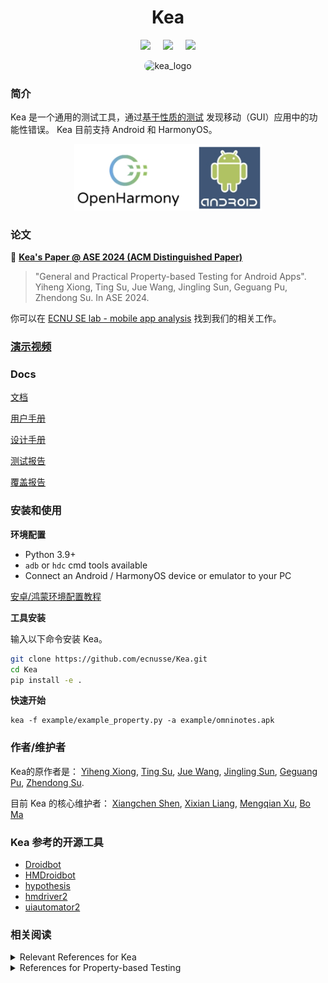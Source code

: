 <div align="center">
<h1>Kea</h1>

 <a href='LICENSE'><img src='https://img.shields.io/badge/License-MIT-orange'></a> &nbsp;&nbsp;&nbsp;
 <a><img src='https://img.shields.io/badge/python-3.9, 3.10, 3.11, 3.12, 3.13-blue'></a> &nbsp;&nbsp;&nbsp;
 <a href='https://kea-docs.readthedocs.io/zh-cn/latest/part-theory/introduction.html'><img src='https://img.shields.io/badge/doc-1.0.0-blue'></a>
</div>

<div align="center">
    <img src="kea/resources/kea_log(1).png" alt="kea_logo" style="border-radius: 18px"/>
</div>



### 简介

Kea 是一个通用的测试工具，通过[基于性质的测试](https://en.wikipedia.org/wiki/Software_testing#Property_testing) 发现移动（GUI）应用中的功能性错误。
Kea 目前支持 Android 和 HarmonyOS。


<p align="center">
  <img src="kea/resources/kea-platforms.jpg" width="300"/>
</p>

### 论文

📘 **[Kea's Paper @ ASE 2024 (ACM Distinguished Paper)](https://xyiheng.github.io//files/Property_Based_Testing_for_Android_Apps.pdf)**

> "General and Practical Property-based Testing for Android Apps". 
> Yiheng Xiong, Ting Su, Jue Wang, Jingling Sun, Geguang Pu, Zhendong Su.
> In ASE 2024. 

你可以在 [ECNU SE lab - mobile app analysis](https://mobile-app-analysis.github.io) 找到我们的相关工作。


### [演示视频](https://www.bilibili.com/video/BV1QPkoYREgh/?share_source=copy_web)

### Docs

[文档](https://kea-docs.readthedocs.io/zh-cn/latest/part-theory/introduction.html)

[用户手册](https://kea-docs.readthedocs.io/zh-cn/latest/part-keaUserManuel/envirnment_setup.html)

[设计手册](https://kea-docs.readthedocs.io/zh-cn/latest/part-designDocument/intro.html)

[测试报告](https://kea-docs.readthedocs.io/zh-cn/latest/part-experiment/exp.html)

[覆盖报告](https://ecnusse.github.io/Kea/)


### 安装和使用

**环境配置**

- Python 3.9+
- `adb` or `hdc` cmd tools available
- Connect an Android / HarmonyOS device or emulator to your PC

[安卓/鸿蒙环境配置教程](https://kea-technic-docs.readthedocs.io/zh-CN/latest/part-keaUserManuel/envirnment_setup.html)

**工具安装**

输入以下命令安装 Kea。

```bash
git clone https://github.com/ecnusse/Kea.git
cd Kea
pip install -e .
```

**快速开始**

```
kea -f example/example_property.py -a example/omninotes.apk
```

### 作者/维护者

Kea的原作者是：
[Yiheng Xiong](https://xyiheng.github.io/), 
[Ting Su](http://tingsu.github.io/),
[Jue Wang](https://cv.juewang.info/),
[Jingling Sun](https://jinglingsun.github.io/),
[Geguang Pu](),
[Zhendong Su](https://people.inf.ethz.ch/suz/).

目前 Kea 的核心维护者：
[Xiangchen Shen](https://xiangchenshen.github.io/), 
[Xixian Liang](https://xixianliang.github.io/resume/),
[Mengqian Xu](), [Bo Ma]()

### Kea 参考的开源工具

- [Droidbot](https://github.com/honeynet/droidbot)
- [HMDroidbot](https://github.com/ecnusse/HMDroidbot)
- [hypothesis](https://github.com/HypothesisWorks/hypothesis)
- [hmdriver2](https://github.com/codematrixer/hmdriver2)
- [uiautomator2](https://github.com/openatx/uiautomator2)


### 相关阅读

<details>
  <summary>Relevant References for Kea</summary>

📘 An Empirical Study of Functional Bugs in Android Apps. ISSTA 2023. [pdf](https://dl.acm.org/doi/10.1145/3597926.3598138)

📘 Property-Based Testing for Validating User Privacy-Related Functionalities in Social Media Apps. FSE 2024. [pdf](https://dl.acm.org/doi/10.1145/3663529.3663863)

📘 Property-Based Fuzzing for Finding Data Manipulation Errors in Android Apps. ESEC/FSE 2023. [pdf](https://dl.acm.org/doi/10.1145/3611643.3616286)

📘 Characterizing and Finding System Setting-Related Defects in Android Apps. TSE 2023. [pdf](https://ieeexplore.ieee.org/document/10064083)

📘 Understanding and Finding System Setting-related Defects in Android Apps. ISSTA 2021. [pdf](https://dl.acm.org/doi/10.1145/3460319.3464806)

</details>

<details>
  <summary>References for Property-based Testing</summary>

📘 Property-Based Testing in Practice. ICSE 2024. [pdf](https://dl.acm.org/doi/10.1145/3597503.3639581)

📘 QuickCheck: a lightweight tool for random testing of Haskell programs. ICFP 2000. [pdf](https://dl.acm.org/doi/10.1145/357766.351266)

📘 Property-based testing: a new approach to testing for assurance. Software Engineering Notes 1997. [pdf](https://dl.acm.org/doi/pdf/10.1145/263244.263267)

</details>